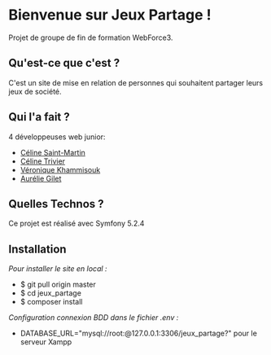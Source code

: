 # Bienvenue sur Jeux Partage !

Projet de groupe de fin de formation WebForce3. 

## Qu'est-ce que c'est ?

C'est un site de mise en relation de personnes qui souhaitent partager leurs jeux de société.

## Qui l'a fait ?

4 développeuses web junior:
* [Céline Saint-Martin](https://github.com/CelineSaintMartin)
* [Céline Trivier](https://github.com/titiceline)
* [Véronique Khammisouk](https://github.com/VeroniqueKhammisouk)
* [Aurélie Gilet](https://github.com/AurelieGilet)

## Quelles Technos ?

Ce projet est réalisé avec Symfony 5.2.4

## Installation

_Pour installer le site en local :_
*	$ git pull origin master 
*	$ cd jeux_partage
*	$ composer install

_Configuration connexion BDD dans le fichier .env :_
* DATABASE_URL="mysql://root:@127.0.0.1:3306/jeux_partage?" pour le serveur Xampp
